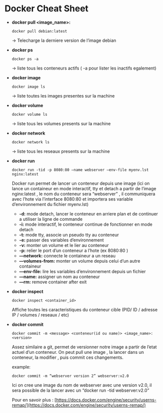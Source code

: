 # Docker Cheat Sheet

- **docker pull <image_name>:<version>**
    
    ```
    docker pull debian:latest
    ```
    
    → Telecharge la derniere version de l’image debian
    
- **docker ps**
    
    ```
    docker ps -a
    ```
    
    → liste tous les conteneurs actifs ( -a pour lister les inactifs egalement)
    
- **docker image**
    
    ```
    docker image ls
    ```
    
    → liste toutes les images presentes sur la machine
    
- **docker volume**
    
    ```
    docker volume ls
    ```
    
    → liste tous les volumes presents sur la machine
    
- **docker network**
    
    ```
    docker network ls
    ```
    
    → liste tous les reseaux presents sur la machine
    
- **docker run**
    
    ```
    docker run -tid -p 8080:80 —name webserver —env-file myenv.lst nginx:latest
    ```
    
    Docker run permet de lancer un conteneur depuis une image (ici on lance un containeur en mode interactif, tty et detach a partir de l’image nginx:latest , le nom du conteneur sera “webserver” , il communiquera avec l’hote via l’interface 8080:80 et importera ses variable d’environnement du fichier myenv.lst)
    
    - **-d:** mode detach, lancer le conteneur en arriere plan et de continuer a utiliser la ligne de commande
    - **-i:** mode interactif, le conteneur continue de fonctionner en mode detach
    - **-t:** mode tty, associe un pseudo tty au conteneur
    - **-e:** passer des variables d’environnement
    - **-v:** monter un volume et le lier au conteneur
    - **-p:** relier le port d’un conteneur a l’hote (ex 8080:80 )
    - **—network:** connecte le containeur a un reseau
    - **—volumes-from:** monter un volume depuis celui d’un autre containeur
    - **—env-file:** lire les variables d’environnement depuis un fichier
    - **—name:** assigner un nom au conteneur
    - **—rm:** remove container after exit
- **docker inspect**
    
    ```
    docker inspect <container_id>
    ```
    
    Affiche toutes les caracteristiques du conteneur cible (PID/ ID / adresse IP / volumes / reseaux / etc)
    
- **docker commit**
    
    ```
    docker commit -m <message> <conteneur(id ou name)> <image_name>:<version>
    ```
    
    Assez similaire a git, permet de versionner notre image a partir de l’etat actuel d’un conteneur. On peut pull une image , la lancer dans un conteneur, la modifier , puis commit ces changements.  
    
    example:
    
    ```
    docker commit -m “webserver version 2” webserver:v2.0
    ```
    
    Ici on cree une image du nom de webserver avec une version v2.0, il sera possible de la lancer avec un “docker run -tid webserver:v2.0” 
    
    Pour en savoir plus : [https://docs.docker.com/engine/security/userns-remap/](https://docs.docker.com/engine/security/userns-remap/)
